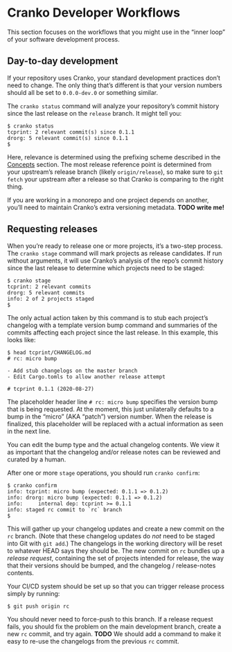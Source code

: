 # Cranko Developer Workflows

This section focuses on the workflows that you might use in the “inner loop” of
your software development process.


## Day-to-day development

If your repository uses Cranko, your standard development practices don’t need
to change. The only thing that’s different is that your version numbers should
all be set to `0.0.0-dev.0` or something similar.

The `cranko status` command will analyze your repository’s commit history since
the last release on the `release` branch. It might tell you:

```shell
$ cranko status
tcprint: 2 relevant commit(s) since 0.1.1
drorg: 5 relevant commit(s) since 0.1.1
$
```

Here, relevance is determined using the prefixing scheme described in the
[Concepts] section. The most release reference point is determined from your
upstream’s release branch (likely `origin/release`), so make sure to `git fetch`
your upstream after a release so that Cranko is comparing to the right thing.

[Concepts]: ../concepts/index.md

If you are working in a monorepo and one project depends on another, you’ll need
to maintain Cranko’s extra versioning metadata. **TODO write me!**


## Requesting releases

When you’re ready to release one or more projects, it’s a two-step process. The
`cranko stage` command will mark projects as release candidates. If run without
arguments, it will use Cranko’s analysis of the repo’s commit history since the
last release to determine which projects need to be staged:

```shell
$ cranko stage
tcprint: 2 relevant commits
drorg: 5 relevant commits
info: 2 of 2 projects staged
$
```

The only actual action taken by this command is to stub each project’s changelog
with a template version bump command and summaries of the commits affecting each
project since the last release. In this example, this looks like:

```shell
$ head tcprint/CHANGELOG.md 
# rc: micro bump

- Add stub changelogs on the master branch
- Edit Cargo.tomls to allow another release attempt

# tcprint 0.1.1 (2020-08-27)

```

The placeholder header line `# rc: micro bump` specifies the version bump that
is being requested. At the moment, this just unilaterally defaults to a bump in
the “micro” (AKA “patch”) version number. When the release is finalized, this
placeholder will be replaced with a actual information as seen in the next line.

You can edit the bump type and the actual changelog contents. We view it as
important that the changelog and/or release notes can be reviewed and curated by
a human.

After one or more `stage` operations, you should run `cranko confirm`:

```shell
$ cranko confirm
info: tcprint: micro bump (expected: 0.1.1 => 0.1.2)
info: drorg: micro bump (expected: 0.1.1 => 0.1.2)
info:     internal dep: tcprint >= 0.1.1
info: staged rc commit to `rc` branch
$
```

This will gather up your changelog updates and create a new commit on the `rc`
branch. (Note that these changelog updates do *not* need to be staged into Git
with `git add`.) The changelogs in the working directory will be reset to
whatever HEAD says they should be. The new commit on `rc` bundles up a *release
request*, containing the set of projects intended for release, the way that
their versions should be bumped, and the changelog / release-notes contents.

Your CI/CD system should be set up so that you can trigger release process
simply by running:

```shell
$ git push origin rc
```

You should never need to force-push to this branch. If a release request fails,
you should fix the problem on the main development branch, create a new `rc`
commit, and try again. **TODO** We should add a command to make it easy to
re-use the changelogs from the previous `rc` commit.